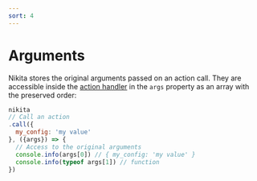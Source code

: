 ```yaml
---
sort: 4
---
```


# Arguments

Nikita stores the original arguments passed on an action call. They are accessible inside the [action handler](/current/api/handler/) in the `args` property as an array with the preserved order:

```js
nikita
// Call an action
.call({
  my_config: 'my value'
}, ({args}) => {
  // Access to the original arguments
  console.info(args[0]) // { my_config: 'my value' }
  console.info(typeof args[1]) // function
})
```
